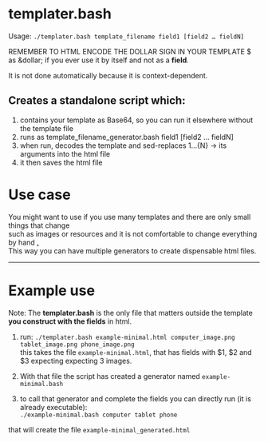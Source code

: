templater.bash
=======

Usage: `./templater.bash template_filename field1 [field2 … fieldN]`

REMEMBER TO HTML ENCODE THE DOLLAR SIGN IN YOUR TEMPLATE $ as \&dollar; if you ever use it by itself and not as a **field**.  

It is not done automatically because it is context-dependent.

## Creates a standalone script which:
  1. contains your template as Base64, so you can run it elsewhere without the template file  
  2. runs as template_filename_generator.bash field1 \[field2 … fieldN]  
  3. when run, decodes the template and sed-replaces ${1}…${N} → its arguments into the html file  
  4. it then saves the html file  

# Use case
You might want to use if you use many templates and there are only small things that change  
such as images or resources and it is not comfortable to change everything by hand [.](Yeah+sup+browski)  
This way you can have multiple generators to create dispensable html files.

---
# Example use

Note: The **templater.bash** is the only file that matters outside the template **you construct with the fields** in html.

1. run: `./templater.bash example-minimal.html computer_image.png tablet_image.png phone_image.png`  
this takes the file `example-minimal.html`, that has fields with $1, $2 and $3 expecting expecting 3 images.

2. With that file the script has created a generator named `example-minimal.bash`

3. to call that generator and complete the fields you can directly run (it is already executable):  
`./example-minimal.bash computer tablet phone`  

that will create the file `example-minimal_generated.html`


